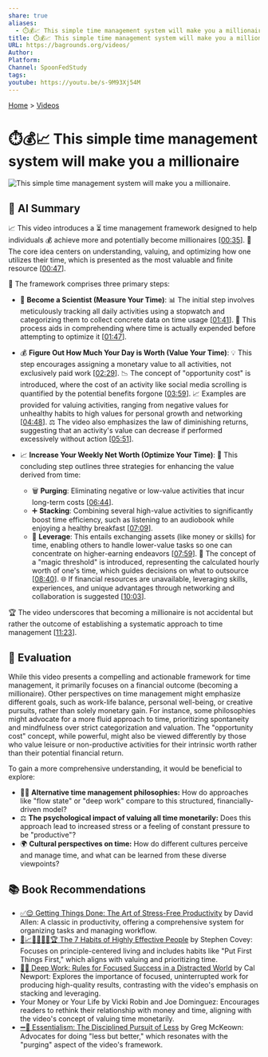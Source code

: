 ```yaml
---
share: true
aliases:
  - ⏱️💰📈 This simple time management system will make you a millionaire
title: ⏱️💰📈 This simple time management system will make you a millionaire
URL: https://bagrounds.org/videos/
Author: 
Platform: 
Channel: SpoonFedStudy
tags: 
youtube: https://youtu.be/s-9M93Xj54M
---
```

[Home](../index.md) > [Videos](./index.md)  
# ⏱️💰📈 This simple time management system will make you a millionaire  
![This simple time management system will make you a millionaire.](https://youtu.be/s-9M93Xj54M)  
  
## 🤖 AI Summary  
📈 This video introduces a ⏳ time management framework designed to help individuals 💰 achieve more and potentially become millionaires \[[00:35](http://www.youtube.com/watch?v=s-9M93Xj54M&t=35)\]. 🔑 The core idea centers on understanding, valuing, and optimizing how one utilizes their time, which is presented as the most valuable and finite resource \[[00:47](http://www.youtube.com/watch?v=s-9M93Xj54M&t=47)\].  
  
🔬 The framework comprises three primary steps:  
  
* 🧪 **Become a Scientist (Measure Your Time)**: 📊 The initial step involves meticulously tracking all daily activities using a stopwatch and categorizing them to collect concrete data on time usage \[[01:41](http://www.youtube.com/watch?v=s-9M93Xj54M&t=101)\]. 🧠 This process aids in comprehending where time is actually expended before attempting to optimize it \[[01:47](http://www.youtube.com/watch?v=s-9M93Xj54M&t=107)\].  
  
* 💰 **Figure Out How Much Your Day is Worth (Value Your Time)**: 💡 This step encourages assigning a monetary value to all activities, not exclusively paid work \[[02:29](http://www.youtube.com/watch?v=s-9M93Xj54M&t=149)\]. 📉 The concept of "opportunity cost" is introduced, where the cost of an activity like social media scrolling is quantified by the potential benefits forgone \[[03:59](http://www.youtube.com/watch?v=s-9M93Xj54M&t=239)\]. 📈 Examples are provided for valuing activities, ranging from negative values for unhealthy habits to high values for personal growth and networking \[[04:48](http://www.youtube.com/watch?v=s-9M93Xj54M&t=288)\]. ⚖️ The video also emphasizes the law of diminishing returns, suggesting that an activity's value can decrease if performed excessively without action \[[05:51](http://www.youtube.com/watch?v=s-9M93Xj54M&t=351)\].  
  
* 📈 **Increase Your Weekly Net Worth (Optimize Your Time)**: 🚀 This concluding step outlines three strategies for enhancing the value derived from time:  
    * 🗑️ **Purging**: Eliminating negative or low-value activities that incur long-term costs \[[06:44](http://www.youtube.com/watch?v=s-9M93Xj54M&t=404)\].  
    * ➕ **Stacking**: Combining several high-value activities to significantly boost time efficiency, such as listening to an audiobook while enjoying a healthy breakfast \[[07:09](http://www.youtube.com/watch?v=s-9M93Xj54M&t=429)\].  
    * 🤝 **Leverage**: This entails exchanging assets (like money or skills) for time, enabling others to handle lower-value tasks so one can concentrate on higher-earning endeavors \[[07:59](http://www.youtube.com/watch?v=s-9M93Xj54M&t=479)\]. 🎯 The concept of a "magic threshold" is introduced, representing the calculated hourly worth of one's time, which guides decisions on what to outsource \[[08:40](http://www.youtube.com/watch?v=s-9M93Xj54M&t=520)\]. 🌐 If financial resources are unavailable, leveraging skills, experiences, and unique advantages through networking and collaboration is suggested \[[10:03](http://www.youtube.com/watch?v=s-9M93Xj54M&t=603)\].  
  
🏆 The video underscores that becoming a millionaire is not accidental but rather the outcome of establishing a systematic approach to time management \[[11:23](http://www.youtube.com/watch?v=s-9M93Xj54M&t=683)\].  
  
## 🤔 Evaluation  
While this video presents a compelling and actionable framework for time management, it primarily focuses on a financial outcome (becoming a millionaire). Other perspectives on time management might emphasize different goals, such as work-life balance, personal well-being, or creative pursuits, rather than solely monetary gain. For instance, some philosophies might advocate for a more fluid approach to time, prioritizing spontaneity and mindfulness over strict categorization and valuation. The "opportunity cost" concept, while powerful, might also be viewed differently by those who value leisure or non-productive activities for their intrinsic worth rather than their potential financial return.  
  
To gain a more comprehensive understanding, it would be beneficial to explore:  
* 🧘‍♀️ **Alternative time management philosophies:** How do approaches like "flow state" or "deep work" compare to this structured, financially-driven model?  
* ⚖️ **The psychological impact of valuing all time monetarily:** Does this approach lead to increased stress or a feeling of constant pressure to be "productive"?  
* 🌍 **Cultural perspectives on time:** How do different cultures perceive and manage time, and what can be learned from these diverse viewpoints?  
  
## 📚 Book Recommendations  
* [✅😌 Getting Things Done: The Art of Stress-Free Productivity](../books/getting-things-done-the-art-of-stress-free-productivity.md) by David Allen: A classic in productivity, offering a comprehensive system for organizing tasks and managing workflow.  
* [👤📈🎯🌟🔑🤝🏆 The 7 Habits of Highly Effective People](../books/the-7-habits-of-highly-effective-people.md) by Stephen Covey: Focuses on principle-centered living and includes habits like "Put First Things First," which aligns with valuing and prioritizing time.  
* [🤿💼 Deep Work: Rules for Focused Success in a Distracted World](../books/deep-work.md) by Cal Newport: Explores the importance of focused, uninterrupted work for producing high-quality results, contrasting with the video's emphasis on stacking and leveraging.  
* Your Money or Your Life by Vicki Robin and Joe Dominguez: Encourages readers to rethink their relationship with money and time, aligning with the video's concept of valuing time monetarily.  
* [➖💯 Essentialism: The Disciplined Pursuit of Less](../books/essentialism-the-disciplined-pursuit-of-less.md) by Greg McKeown: Advocates for doing "less but better," which resonates with the "purging" aspect of the video's framework.